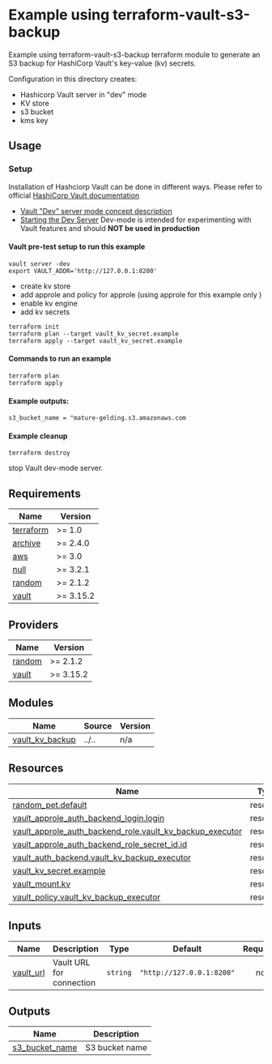 # Example using terraform-vault-s3-backup

Example using terraform-vault-s3-backup terraform module to generate an S3 backup for HashiCorp Vault's key-value (kv) secrets.

Configuration in this directory creates:
 - Hashicorp Vault server in "dev" mode
 - KV store 
 - s3 bucket 
 - kms key



## Usage

### Setup 

Installation of Hashciorp Vault can be done in different ways. Please refer to official [HashiCorp Vault documentation](https://developer.hashicorp.com/vault/docs/install)
- [Vault "Dev" server mode concept description](https://developer.hashicorp.com/vault/docs/concepts/dev-server)
- [Starting the Dev Server](https://developer.hashicorp.com/vault/tutorials/getting-started/getting-started-dev-server)
Dev-mode is intended for experimenting with Vault features and should **NOT be used in production**



#### Vault pre-test setup to run this example

```shell
vault server -dev 
export VAULT_ADDR='http://127.0.0.1:8200'
```
- create kv store
- add approle and policy for approle (using approle for this example only )
- enable kv engine
- add kv secrets

```shell
terraform init
terraform plan --target vault_kv_secret.example
terraform apply --target vault_kv_secret.example
```
#### Commands to run an example


```shell
terraform plan 
terraform apply 
```
#### Example outputs:

```
s3_bucket_name = "mature-gelding.s3.amazonaws.com
```

#### Example cleanup


```shell
terraform destroy
```
stop Vault dev-mode server.

<!-- BEGINNING OF PRE-COMMIT-TERRAFORM DOCS HOOK -->
## Requirements

| Name | Version |
|------|---------|
| <a name="requirement_terraform"></a> [terraform](#requirement\_terraform) | >= 1.0 |
| <a name="requirement_archive"></a> [archive](#requirement\_archive) | >= 2.4.0 |
| <a name="requirement_aws"></a> [aws](#requirement\_aws) | >= 3.0 |
| <a name="requirement_null"></a> [null](#requirement\_null) | >= 3.2.1 |
| <a name="requirement_random"></a> [random](#requirement\_random) | >= 2.1.2 |
| <a name="requirement_vault"></a> [vault](#requirement\_vault) | >= 3.15.2 |

## Providers

| Name | Version |
|------|---------|
| <a name="provider_random"></a> [random](#provider\_random) | >= 2.1.2 |
| <a name="provider_vault"></a> [vault](#provider\_vault) | >= 3.15.2 |

## Modules

| Name | Source | Version |
|------|--------|---------|
| <a name="module_vault_kv_backup"></a> [vault\_kv\_backup](#module\_vault\_kv\_backup) | ../.. | n/a |

## Resources

| Name | Type |
|------|------|
| [random_pet.default](https://registry.terraform.io/providers/hashicorp/random/latest/docs/resources/pet) | resource |
| [vault_approle_auth_backend_login.login](https://registry.terraform.io/providers/hashicorp/vault/latest/docs/resources/approle_auth_backend_login) | resource |
| [vault_approle_auth_backend_role.vault_kv_backup_executor](https://registry.terraform.io/providers/hashicorp/vault/latest/docs/resources/approle_auth_backend_role) | resource |
| [vault_approle_auth_backend_role_secret_id.id](https://registry.terraform.io/providers/hashicorp/vault/latest/docs/resources/approle_auth_backend_role_secret_id) | resource |
| [vault_auth_backend.vault_kv_backup_executor](https://registry.terraform.io/providers/hashicorp/vault/latest/docs/resources/auth_backend) | resource |
| [vault_kv_secret.example](https://registry.terraform.io/providers/hashicorp/vault/latest/docs/resources/kv_secret) | resource |
| [vault_mount.kv](https://registry.terraform.io/providers/hashicorp/vault/latest/docs/resources/mount) | resource |
| [vault_policy.vault_kv_backup_executor](https://registry.terraform.io/providers/hashicorp/vault/latest/docs/resources/policy) | resource |

## Inputs

| Name | Description | Type | Default | Required |
|------|-------------|------|---------|:--------:|
| <a name="input_vault_url"></a> [vault\_url](#input\_vault\_url) | Vault URL for connection | `string` | `"http://127.0.0.1:8200"` | no |

## Outputs

| Name | Description |
|------|-------------|
| <a name="output_s3_bucket_name"></a> [s3\_bucket\_name](#output\_s3\_bucket\_name) | S3 bucket name |
<!-- END OF PRE-COMMIT-TERRAFORM DOCS HOOK -->
